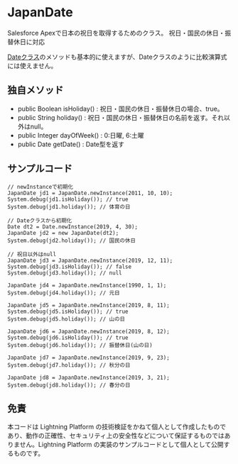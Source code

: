# JapanDate

Salesforce Apexで日本の祝日を取得するためのクラス。
祝日・国民の休日・振替休日に対応

[Dateクラス](https://developer.salesforce.com/docs/atlas.ja-jp.222.0.apexcode.meta/apexcode/apex_methods_system_datetime.htm)のメソッドも基本的に使えますが、Dateクラスのように比較演算式には使えません。


## 独自メソッド
- public Boolean isHoliday() : 祝日・国民の休日・振替休日の場合、true。
- public String holiday() : 祝日・国民の休日・振替休日の名前を返す。それ以外はnull。
- public Integer dayOfWeek() : 0:日曜, 6:土曜
- public Date getDate() : Date型を返す

## サンプルコード
```
// newInstanceで初期化
JapanDate jd1 = JapanDate.newInstance(2011, 10, 10);
System.debug(jd1.isHoliday()); // true
System.debug(jd1.holiday()); // 体育の日

// Dateクラスから初期化
Date dt2 = Date.newInstance(2019, 4, 30);
JapanDate jd2 = new JapanDate(dt2);
System.debug(jd2.holiday()); // 国民の休日

// 祝日以外はnull
JapanDate jd3 = JapanDate.newInstance(2019, 12, 11);
System.debug(jd3.isHoliday()); // false
System.debug(jd3.holiday()); // null

JapanDate jd4 = JapanDate.newInstance(1990, 1, 1);
System.debug(jd4.holiday()); // 元日

JapanDate jd5 = JapanDate.newInstance(2019, 8, 11);
System.debug(jd5.isHoliday()); // true
System.debug(jd5.holiday()); // 山の日

JapanDate jd6 = JapanDate.newInstance(2019, 8, 12);
System.debug(jd6.isHoliday()); // true
System.debug(jd6.holiday()); // 振替休日(山の日)

JapanDate jd7 = JapanDate.newInstance(2019, 9, 23);
System.debug(jd7.holiday()); // 秋分の日

JapanDate jd8 = JapanDate.newInstance(2019, 3, 21);
System.debug(jd8.holiday()); // 春分の日

```

## 免責
本コードは Lightning Platform の技術検証をかねて個人として作成したものであり、動作の正確性、セキュリティ上の安全性などについて保証するものではありません。Lightning Platform の実装のサンプルコードとして個人として公開するものです。
